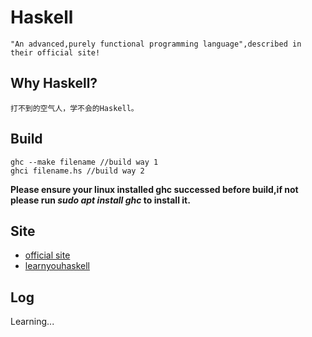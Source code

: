 # Haskell

    "An advanced,purely functional programming language",described in their official site!

## Why Haskell?

    打不到的空气人，学不会的Haskell。

## Build

    ghc --make filename //build way 1
    ghci filename.hs //build way 2

**Please ensure your linux installed ghc successed before build,if not please run *sudo apt install ghc* to install it.**

## Site

- [official site](https://www.haskell.org/)
- [learnyouhaskell](http://learnyouahaskell.com/chapters "learnyouhaskell")

## Log

Learning...
